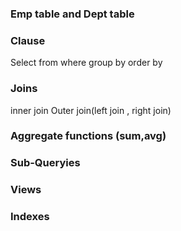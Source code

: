 ### Emp table and Dept table
### Clause
Select
from
where
group by
order by
### Joins
inner join
Outer join(left join , right join)
### Aggregate functions (sum,avg)
### Sub-Queryies
### Views
### Indexes

